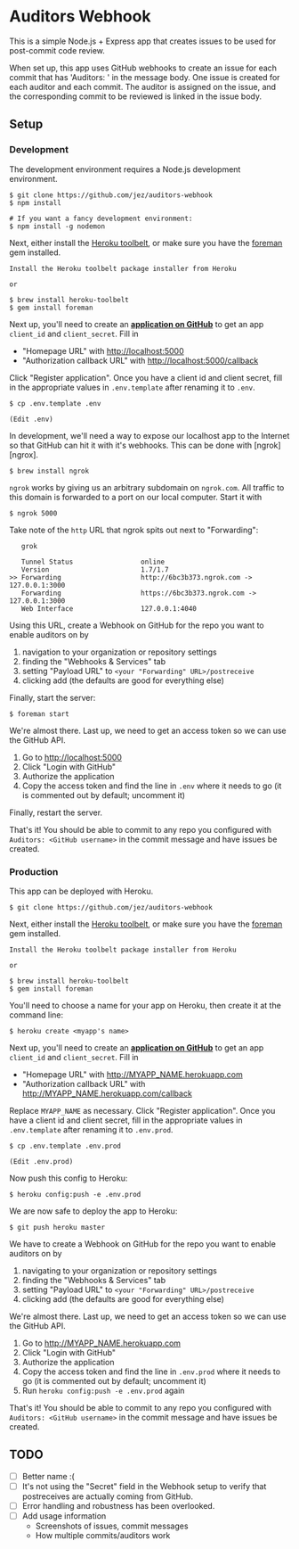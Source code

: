 # Auditors Webhook

This is a simple Node.js + Express app that creates issues to be used for
post-commit code review.

When set up, this app uses GitHub webhooks to create an issue for each commit
that has 'Auditors: ' in the message body. One issue is created for each auditor
and each commit. The auditor is assigned on the issue, and the corresponding
commit to be reviewed is linked in the issue body.

## Setup

### Development

The development environment requires a Node.js development environment.

```console
$ git clone https://github.com/jez/auditors-webhook
$ npm install

# If you want a fancy development environment:
$ npm install -g nodemon
```

Next, either install the [Heroku toolbelt][toolbelt], or make sure you have the
[foreman][foreman] gem installed.

```console
Install the Heroku toolbelt package installer from Heroku

or

$ brew install heroku-toolbelt
$ gem install foreman
```

Next up, you'll need to create an __[application on GitHub][gh-app]__
to get an app `client_id` and `client_secret`. Fill in

- "Homepage URL" with <http://localhost:5000>
- "Authorization callback URL" with <http://localhost:5000/callback>

Click "Register application". Once you have a client id and client secret, fill
in the appropriate values in `.env.template` after renaming it to `.env`.

```console
$ cp .env.template .env

(Edit .env)
```

In development, we'll need a way to expose our localhost app to the Internet so
that GitHub can hit it with it's webhooks. This can be done with [ngrok][ngrox].

```console
$ brew install ngrok
```

`ngrok` works by giving us an arbitrary subdomain on `ngrok.com`. All traffic to
this domain is forwarded to a port on our local computer. Start it with

```console
$ ngrok 5000
```

Take note of the `http` URL that ngrok spits out next to "Forwarding":

```
   grok

   Tunnel Status                 online
   Version                       1.7/1.7
>> Forwarding                    http://6bc3b373.ngrok.com -> 127.0.0.1:3000
   Forwarding                    https://6bc3b373.ngrok.com -> 127.0.0.1:3000
   Web Interface                 127.0.0.1:4040
```

Using this URL, create a Webhook on GitHub for the repo you want to enable
auditors on by

1. navigation to your organization or repository settings
1. finding the "Webhooks & Services" tab
1. setting "Payload URL" to `<your "Forwarding" URL>/postreceive`
1. clicking add (the defaults are good for everything else)


Finally, start the server:

```console
$ foreman start
```

We're almost there. Last up, we need to get an access token so we can use the
GitHub API.

1. Go to <http://localhost:5000>
1. Click "Login with GitHub"
1. Authorize the application
1. Copy the access token and find the line in `.env` where it needs to go (it
   is commented out by default; uncomment it)

Finally, restart the server.

That's it! You should be able to commit to any repo you configured with
`Auditors: <GitHub username>` in the commit message and have issues be created.


### Production

This app can be deployed with Heroku.

```console
$ git clone https://github.com/jez/auditors-webhook
```

Next, either install the [Heroku toolbelt][toolbelt], or make sure you have the
[foreman][foreman] gem installed.

```console
Install the Heroku toolbelt package installer from Heroku

or

$ brew install heroku-toolbelt
$ gem install foreman
```

You'll need to choose a name for your app on Heroku, then create it at the
command line:

```console
$ heroku create <myapp's name>
```

Next up, you'll need to create an __[application on GitHub][gh-app]__
to get an app `client_id` and `client_secret`. Fill in

- "Homepage URL" with <http://MYAPP_NAME.herokuapp.com>
- "Authorization callback URL" with <http://MYAPP_NAME.herokuapp.com/callback>

Replace `MYAPP_NAME` as necessary. Click "Register application". Once you have
a client id and client secret, fill in the appropriate values in `.env.template`
after renaming it to `.env.prod`.

```console
$ cp .env.template .env.prod

(Edit .env.prod)
```

Now push this config to Heroku:

```console
$ heroku config:push -e .env.prod
```

We are now safe to deploy the app to Heroku:

```console
$ git push heroku master
```

We have to create a Webhook on GitHub for the repo you want to enable auditors
on by

1. navigating to your organization or repository settings
1. finding the "Webhooks & Services" tab
1. setting "Payload URL" to `<your "Forwarding" URL>/postreceive`
1. clicking add (the defaults are good for everything else)


We're almost there. Last up, we need to get an access token so we can use the
GitHub API.

1. Go to <http://MYAPP_NAME.herokuapp.com>
1. Click "Login with GitHub"
1. Authorize the application
1. Copy the access token and find the line in `.env.prod` where it needs to go (it
   is commented out by default; uncomment it)
1. Run `heroku config:push -e .env.prod` again

That's it! You should be able to commit to any repo you configured with
`Auditors: <GitHub username>` in the commit message and have issues be created.



## TODO

- [ ] Better name :(
- [ ] It's not using the "Secret" field in the Webhook setup to verify that
  postreceives are actually coming from GitHub.
- [ ] Error handling and robustness has been overlooked.
- [ ] Add usage information
  - Screenshots of issues, commit messages
  - How multiple commits/auditors work

[gh-app]: https://github.com/settings/developers
[toolbelt]: https://toolbelt.heroku.com/
[foreman]: https://github.com/ddollar/foreman
[ngrok]: https://ngrok.com/
